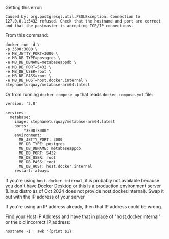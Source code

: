 
Getting this error:
```
Caused by: org.postgresql.util.PSQLException: Connection to 127.0.0.1:5432 refused. Check that the hostname and port are correct and that the postmaster is accepting TCP/IP connections.
```


From this command:
```
docker run -d \  
-p 3500:3000 \  
-e MB_JETTY_PORT=3000 \  
-e MB_DB_TYPE=postgres \  
-e MB_DB_DBNAME=metabaseappdb \  
-e MB_DB_PORT=5432 \  
-e MB_DB_USER=root \  
-e MB_DB_PASS=root \  
-e MB_DB_HOST=host.docker.internal \  
stephaneturquay/metabase-arm64:latest
```

Or from running `docker compose up` that reads `docker-compose.yml` file:
```
version: '3.8'

services:
  metabase:
    image: stephaneturquay/metabase-arm64:latest
    ports:
      - "3500:3000"
    environment:
      MB_JETTY_PORT: 3000
      MB_DB_TYPE: postgres
      MB_DB_DBNAME: metabaseappdb
      MB_DB_PORT: 5432
      MB_DB_USER: root
      MB_DB_PASS: root
      MB_DB_HOST: host.docker.internal
    restart: always

```

If you're using `host.docker.internal`, it is probably not available because you don't have Docker Desktop or this is a production environment server (Linux distro as of Oct 2024 does not provide host.docker.internal). Swap it out with the IP address of your server

If you're using an IP address already, then that IP address could be wrong.

Find your Host IP Address and have that in place of "host.docker.internal" or the old incorrect IP address:
```
hostname -I | awk '{print $1}'
```

